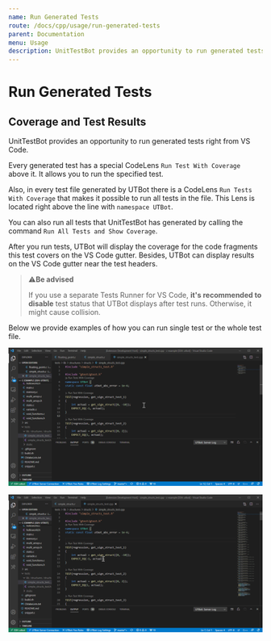 ```yaml
---
name: Run Generated Tests
route: /docs/cpp/usage/run-generated-tests
parent: Documentation
menu: Usage
description: UnitTestBot provides an opportunity to run generated tests right from Visual Studio Code. The tests can be run either one-by-one or all together.
---
```


# Run Generated Tests

## Coverage and Test Results

UnitTestBot provides an opportunity to run generated tests right from VS Code.

Every generated test has a special CodeLens `Run Test With Coverage` above it. It allows you to run the specified test.

Also, in every test file generated by UTBot there is a CodeLens `Run Tests With Coverage` that makes it possible to run
all tests in the file. This Lens is located right above the line with `namespace UTBot`.

You can also run all tests that UnitTestBot has generated by calling the command `Run All Tests and Show Coverage`.

After you run tests, UTBot will display the coverage for the code fragments this test covers on the VS Code gutter.
Besides, UTBot can display results on the VS Code gutter near the test headers.

> ⚠️**Be advised**
>
> If you use a separate Tests Runner for VS Code, **it's recommended to disable** test status that UTBot displays after test runs.
> Otherwise, it might cause collision.

Below we provide examples of how you can run single test or the whole test file.

![runtestGif](https://github.com/UnitTestBot/unittestbot.github.io/raw/source/resources/gifs/runtest.gif)

![runtestsGif](https://github.com/UnitTestBot/unittestbot.github.io/raw/source/resources/gifs/runtests.gif)

<!-- ## Test Console 

**TODO** 

## Makefiles

**TODO** -->
